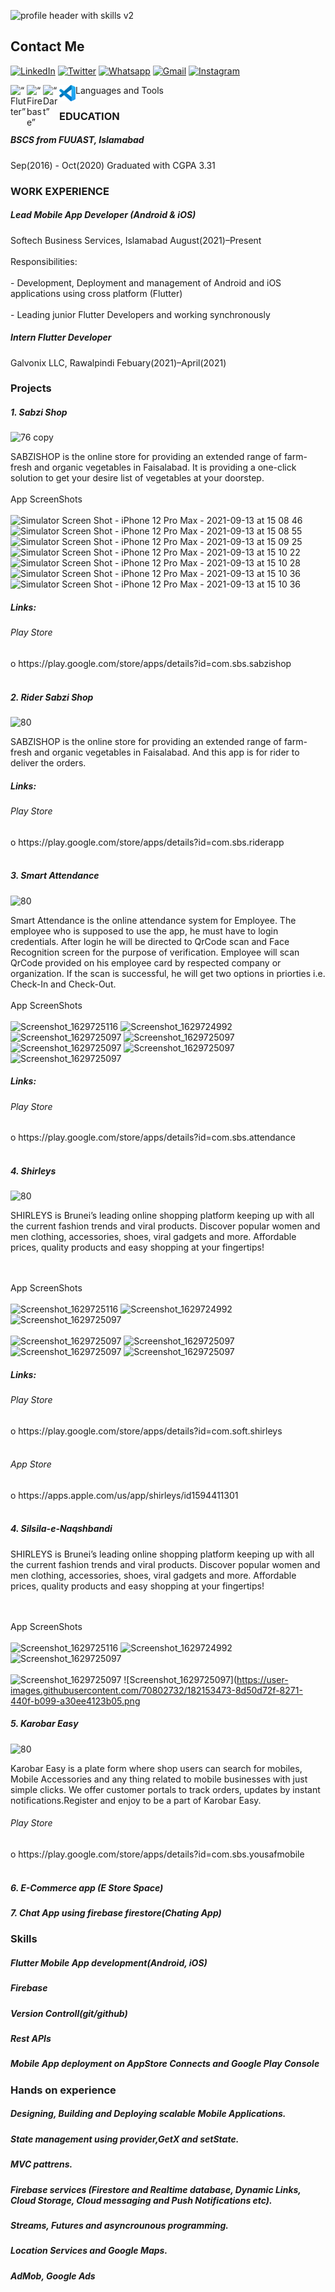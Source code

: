 ![profile header with skills v2](https://user-images.githubusercontent.com/70802732/155933754-843b78c0-4397-46f7-a5d6-f02ab3db967a.jpeg)

## Contact Me
<p>
  <a href="https://linkedin.com/in/sabahathussainqureshi" target="_blank"><img alt="LinkedIn" src="https://img.shields.io/badge/-Linkedin-%230077B5.svg?&style=for-the-badge&logo=linkedin&logoColor=white" /></a>
  <a href="https://twitter.com/MianSabahat06" target="_blank"><img alt="Twitter" src="https://img.shields.io/badge/-Twitter-1DA1F2?style=for-the-badge&logo=Twitter&logoColor=white" /></a>
  <a href="https://wa.link/ak8leq" target="_blank"><img alt="Whatsapp" src="https://img.shields.io/badge/-whatsapp-25D366?style=for-the-badge&logo=whatsapp&logoColor=white" /></a>
  <a href="miansabahat10@gmail.com" target="_blank"><img alt="Gmail" src="https://img.shields.io/badge/-Gmail-EA4335?style=for-the-badge&logo=gmail&logoColor=white" /></a>
  <a href="https://instagram.com/sabahat_06" target="_blank"><img alt="Instagram" src="https://img.shields.io/badge/-Instagram-E4405F?style=for-the-badge&logo=instagram&logoColor=white" /></a>
</p>


Languages and Tools
<img align="left" alt=“Flutter” width="26px" src="https://www.vectorlogo.zone/logos/flutterio/flutterio-icon.svg" />
<img align="left" alt=“Firebase” width="26px" src="https://www.vectorlogo.zone/logos/firebase/firebase-icon.svg" />
<img align="left" alt=“Dart” width="26px" src="https://www.vectorlogo.zone/logos/dartlang/dartlang-icon.svg" />
<img align="left" alt=“Github” width="26px" src="https://raw.githubusercontent.com/github/explore/80688e429a7d4ef2fca1e82350fe8e3517d3494d/topics/visual-studio-code/visual-studio-code.png" />

<h3>EDUCATION</h3>
<h5>BSCS from FUUAST, Islamabad</h5>
Sep(2016) - Oct(2020)
Graduated with CGPA 3.31 

<h3>WORK EXPERIENCE</h3>
<h5>Lead Mobile App Developer (Android & iOS) </h5>
Softech Business Services, Islamabad
August(2021)–Present<br></br>
Responsibilities:<br></br>
- Development, Deployment and management of Android and iOS applications using cross platform (Flutter)<br></br>
- Leading junior Flutter Developers and working synchronously
<h5>Intern Flutter Developer</h5>
Galvonix LLC, Rawalpindi
Febuary(2021)–April(2021)

<h3>Projects</h3>

<h5>1. Sabzi Shop</h5>

![76 copy](https://user-images.githubusercontent.com/70802732/155930367-16b734f6-2e62-495e-b3ee-1d946b87e8b0.png)

SABZISHOP is the online store for providing an extended range of farm-fresh and organic vegetables in Faisalabad. It is providing a one-click solution to get your desire list of vegetables at your doorstep.
<br></br>
App ScreenShots
<br></br>
![Simulator Screen Shot - iPhone 12 Pro Max - 2021-09-13 at 15 08 46](https://user-images.githubusercontent.com/70802732/155938747-275f61ef-ca67-44bd-b068-8c31a5904257.png)
![Simulator Screen Shot - iPhone 12 Pro Max - 2021-09-13 at 15 08 55](https://user-images.githubusercontent.com/70802732/155938862-7bb2164a-a6c0-4cb5-84ef-927808b401e2.png)
![Simulator Screen Shot - iPhone 12 Pro Max - 2021-09-13 at 15 09 25](https://user-images.githubusercontent.com/70802732/155938941-ebac75f1-6604-42ca-9e5f-4abb68da1145.png)
![Simulator Screen Shot - iPhone 12 Pro Max - 2021-09-13 at 15 10 22](https://user-images.githubusercontent.com/70802732/155939784-6ebb8dc1-3657-4111-bdef-e150c7eefae6.png)
![Simulator Screen Shot - iPhone 12 Pro Max - 2021-09-13 at 15 10 28](https://user-images.githubusercontent.com/70802732/155938823-3f5236c2-4d2e-46e5-8f76-ec8e5d8a21d3.png)
![Simulator Screen Shot - iPhone 12 Pro Max - 2021-09-13 at 15 10 36](https://user-images.githubusercontent.com/70802732/155938927-4e06c354-8e9c-4c14-9557-cbc8cf520aa1.png)
![Simulator Screen Shot - iPhone 12 Pro Max - 2021-09-13 at 15 10 36](https://user-images.githubusercontent.com/70802732/155938842-9992b67f-e258-4821-9849-eca657d7ee25.png)


<h5>Links:</h5>
<h6>Play Store</h6>
o https://play.google.com/store/apps/details?id=com.sbs.sabzishop<br></br>

<h5>2. Rider Sabzi Shop</h5>

![80](https://user-images.githubusercontent.com/70802732/155932777-a7c95f44-8892-42a6-9757-34e1db5770bc.png)

SABZISHOP is the online store for providing an extended range of farm-fresh and organic vegetables in Faisalabad. And this app is for rider to deliver the orders.

<h5>Links:</h5>
<h6>Play Store</h6>
o https://play.google.com/store/apps/details?id=com.sbs.riderapp<br></br>

<h5>3. Smart Attendance</h5>

![80](https://user-images.githubusercontent.com/70802732/155931461-c4d632e6-4291-4d9a-ac65-fa024ee21d35.png)


Smart Attendance is the online attendance system for Employee. The employee who is supposed to use the app, he must have to login credentials. After login he will be directed to QrCode scan and Face Recognition screen for the purpose of verification. Employee will scan QrCode provided on his employee card by respected company or organization. If the scan is successful, he will get two options in priorties i.e. Check-In and Check-Out. 
<br></br>
App ScreenShots
<br></br>
![Screenshot_1629725116](https://user-images.githubusercontent.com/70802732/155942138-c462b8d3-c09e-4d05-b4f8-208ee098cf82.png)
![Screenshot_1629724992](https://user-images.githubusercontent.com/70802732/155942409-eee6f74d-eea1-4c6e-abcd-19e46495b25f.png)
![Screenshot_1629725097](https://user-images.githubusercontent.com/70802732/155942489-7e911da3-7b60-45f4-8489-f095fb8827e2.png)
![Screenshot_1629725097](https://user-images.githubusercontent.com/70802732/155942527-fd18b3f3-3269-4d45-9cfa-e1d21cee53c7.png)
![Screenshot_1629725097](https://user-images.githubusercontent.com/70802732/155943341-d6d76513-2f4f-46fe-9dd8-65c8e764ffa4.png)
![Screenshot_1629725097](https://user-images.githubusercontent.com/70802732/155943378-eddbdc66-bdfc-4325-b875-c28da43796f4.png)
![Screenshot_1629725097](https://user-images.githubusercontent.com/70802732/155942623-8cfc767f-5295-4f8c-99c8-6fbddb362fc0.png)


<h5>Links:</h5>
<h6>Play Store</h6>
o https://play.google.com/store/apps/details?id=com.sbs.attendance<br></br>

<h5>4. Shirleys</h5>

![80](https://user-images.githubusercontent.com/70802732/155930885-c8f77d10-7f62-4978-bd32-8ee6a3e3c325.png)

SHIRLEYS is Brunei’s leading online shopping platform keeping up with all the current fashion trends and viral products. Discover popular women and men clothing, accessories, shoes, viral gadgets and more. Affordable prices, quality products and easy shopping at your fingertips!

<br></br>
App ScreenShots
<br></br>
![Screenshot_1629725116](https://user-images.githubusercontent.com/70802732/155961023-dc116d43-ee06-49b3-a131-7e09e215da5a.png)
![Screenshot_1629724992](https://user-images.githubusercontent.com/70802732/155961052-1f40ecb7-680c-4fc4-a040-c7c0f9228a31.png)
![Screenshot_1629725097](https://user-images.githubusercontent.com/70802732/155961170-356cb983-ba06-41d9-9b00-9665b7a7ac66.png)
<br></br>
![Screenshot_1629725097](https://user-images.githubusercontent.com/70802732/155961310-fa5bbc91-84cb-406e-a905-d4f1c15d4afc.png)
![Screenshot_1629725097](https://user-images.githubusercontent.com/70802732/155962096-97c6605f-6c87-4bf3-a8f6-a6789871a4d6.png)
![Screenshot_1629725097](https://user-images.githubusercontent.com/70802732/155961402-01a37ea7-3a04-49d8-915f-6da6b940668c.png)
![Screenshot_1629725097](https://user-images.githubusercontent.com/70802732/155961588-8d90c102-c7d5-4449-8088-684ddc940f23.png)

<h5>Links:</h5>
<h6>Play Store</h6>
o https://play.google.com/store/apps/details?id=com.soft.shirleys<br></br>
<h6>App Store</h6>
o https://apps.apple.com/us/app/shirleys/id1594411301<br></br>

<h5>4. Silsila-e-Naqshbandi</h5>

SHIRLEYS is Brunei’s leading online shopping platform keeping up with all the current fashion trends and viral products. Discover popular women and men clothing, accessories, shoes, viral gadgets and more. Affordable prices, quality products and easy shopping at your fingertips!

<br></br>
App ScreenShots
<br></br>
![Screenshot_1629725116](https://user-images.githubusercontent.com/70802732/182153170-8583fcaa-cf80-4f67-8b58-feea3ad9f36a.png)
![Screenshot_1629724992](https://user-images.githubusercontent.com/70802732/182153260-9965eb6b-509c-4a5d-905b-86c92667c2d2.png)
![Screenshot_1629725097](https://user-images.githubusercontent.com/70802732/182153346-f5ddde54-62a1-4edf-8919-f0c3a03b70c4.png)
<br></br>
![Screenshot_1629725097](https://user-images.githubusercontent.com/70802732/182153402-bb9e89c1-8028-44a5-a83c-72a1f740b211.png)
![Screenshot_1629725097](https://user-images.githubusercontent.com/70802732/182153473-8d50d72f-8271-440f-b099-a30ee4123b05.png

<h5>5. Karobar Easy</h5>

![80](https://user-images.githubusercontent.com/70802732/155931705-6afa9260-b3f7-47f6-97b7-e8ae7f4049c1.png)

Karobar Easy is a plate form where shop users can search for mobiles, Mobile Accessories and any thing related to mobile businesses with just simple clicks. We offer customer portals to track orders, updates by instant notifications.Register and enjoy to be a part of Karobar Easy.

<h6>Play Store</h6>
o https://play.google.com/store/apps/details?id=com.sbs.yousafmobile<br></br>

<h5>6. E-Commerce app (E Store Space)</h5>

<h5>7. Chat App using firebase firestore(Chating App)</h5>


<h3>Skills</h3>
<h5>Flutter Mobile App development(Android, iOS)</h5>
<h5>Firebase</h5>
<h5>Version Controll(git/github)</h5>
<h5>Rest APIs</h5>
<h5>Mobile App deployment on AppStore Connects and Google Play Console</h5>

<h3>Hands on experience</h3>
<h5>Designing, Building and Deploying scalable Mobile Applications.</h5>
<h5>State management using provider,GetX and setState.</h5>
<h5>MVC pattrens.</h5>
<h5>Firebase services (Firestore and Realtime database, Dynamic Links, Cloud Storage, Cloud messaging and Push Notifications etc).</h5>
<h5>Streams, Futures and asyncrounous programming.</h5>
<h5>Location Services and Google Maps.</h5>
<h5>AdMob, Google Ads</h5>



